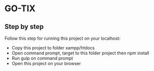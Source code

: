 # GO-TIX
## Step by step

Follow this step for running this project on your localhost:
- Copy this project to folder xampp/htdocs
- Open command prompt, target to this folder project then npm install
- Run gulp on command prompt
- Open this project on your browser